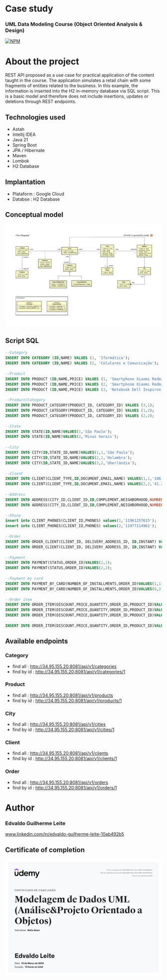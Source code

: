 # Case study
### UML Data Modeling Course (Object Oriented Analysis & Design)

[![NPM]( https://img.shields.io/badge/LICENCE-APACHE_LICENSE_2.0-blue)](https://github.com/okavango81/case-study-uml/blob/master/LICENSE) 

# About the project
REST API proposed as a use case for practical application of the content taught in the course.
The application simulates a retail chain with some fragments of entities related to the business.
In this example, the information is inserted into the H2 in-memory database via SQL script.
This is a basic model and therefore does not include insertions, updates or deletions through REST endpoints.

## Technologies used
- Astah
- Intellij IDEA
- Java 21
- Spring Boot
- JPA / Hibernate
- Maven
- Lombok
- H2 Database

## Implantation
- Plataform : Google Cloud
- Databse : H2 Database

## Conceptual model
![Modelo Conceitual](https://github.com/okavango81/assets/blob/main/edShop.jpg?raw=true)


## Script SQL
```SQL
--Category
INSERT INTO CATEGORY (ID,NAME) VALUES (1, 'Iformática');
INSERT INTO CATEGORY (ID,NAME) VALUES (2, 'Celulares e Comunicação');

--Product
INSERT INTO PRODUCT (ID,NAME,PRICE) VALUES (1, 'Smartphone Xiaomi Redmi 12 4G 256GB - 8GB Ram (Versao Global) (Midnight Black)', 919.00);
INSERT INTO PRODUCT (ID,NAME,PRICE) VALUES (2, 'Smartphone Xiaomi Redmi Note 13 Pro 5G 8GB+256GB Snapdragon 7s Gen 2, Câmera 200MP OIS, Carregamento Turbo 67W, 120Hz, AMOLED, NFC… (Black)', 1889.00);
INSERT INTO PRODUCT (ID,NAME,PRICE) VALUES (3, 'Notebook Dell Inspiron I15-I120K-A20P 15.6" Full HD 12ª Geração Intel Core i5 8GB 256GB SSD Windows 11 Preto', 2799.00);

--Product/Category
INSERT INTO PRODUCT_CATEGORY(PRODUCT_ID, CATEGORY_ID) VALUES (3,1);
INSERT INTO PRODUCT_CATEGORY(PRODUCT_ID, CATEGORY_ID) VALUES (1,2);
INSERT INTO PRODUCT_CATEGORY(PRODUCT_ID, CATEGORY_ID) VALUES (2,2);

--State
INSERT INTO STATE(ID,NAME)VALUES(1,'São Paulo');
INSERT INTO STATE(ID,NAME)VALUES(2,'Minas Gerais');

--City
INSERT INTO CITY(ID,STATE_ID,NAME)VALUES(1,1,'São Paulo');
INSERT INTO CITY(ID,STATE_ID,NAME)VALUES(2,1,'Holambra');
INSERT INTO CITY(ID,STATE_ID,NAME)VALUES(3,2,'Uberlândia');

--Client
INSERT INTO CLIENT(CLIENT_TYPE,ID,DOCUMENT,EMAIL,NAME) VALUES(1,1,'106.092.160-07','eguilhermeleite@gmail.com','Edvaldo Leite');
INSERT INTO CLIENT(CLIENT_TYPE,ID,DOCUMENT,EMAIL,NAME) VALUES(2,2,'41.225.939/0001-31','dguilhermesilvaleite@gmail.com','Davih Leite');

--Address
INSERT INTO ADDRESS(CITY_ID,CLIENT_ID,ID,COMPLEMENT,NEIGHBORHOOD,NUMBER,PUBLIC_PLACE,ZIP_CODE) VALUES(1,1,1,'172A','Jardim Alvorada(Zona Oeste)', '59','Rua Manuel Dias de Oliveira', '05528010');
INSERT INTO ADDRESS(CITY_ID,CLIENT_ID,ID,COMPLEMENT,NEIGHBORHOOD,NUMBER,PUBLIC_PLACE,ZIP_CODE) VALUES(2,2,2,'','Morada das Flores', '199','Rua Solidagos', '13825000');

--Phone
insert into CLIENT_PHONES(CLIENT_ID,PHONES) values(1,'11961257615');
insert into CLIENT_PHONES(CLIENT_ID,PHONES) values(2,'11977114962');

--Order
INSERT INTO ORDER_CLIENT(CLIENT_ID, DELIVERY_ADDRESS_ID, ID,INSTANT) VALUES(1,1,1,'2023-03-14T12:34:56.123');
INSERT INTO ORDER_CLIENT(CLIENT_ID, DELIVERY_ADDRESS_ID, ID,INSTANT) VALUES(2,2,2,'2024-03-12T10:25:47.210');

--Payment
INSERT INTO PAYMENT(STATUS,ORDER_ID)VALUES(2,1);
INSERT INTO PAYMENT(STATUS,ORDER_ID)VALUES(2,2);

--Payment by card
INSERT INTO PAYMENT_BY_CARD(NUMBER_OF_INSTALLMENTS,ORDER_ID)VALUES(1,1);
INSERT INTO PAYMENT_BY_CARD(NUMBER_OF_INSTALLMENTS,ORDER_ID)VALUES(6,2);

--Order item
INSERT INTO ORDER_ITEM(DISCOUNT,PRICE,QUANTITY,ORDER_ID,PRODUCT_ID)VALUES(0,1889,1,1,2);
INSERT INTO ORDER_ITEM(DISCOUNT,PRICE,QUANTITY,ORDER_ID,PRODUCT_ID)VALUES(0,919.00,1,1,1);
INSERT INTO ORDER_ITEM(DISCOUNT,PRICE,QUANTITY,ORDER_ID,PRODUCT_ID)VALUES(0,2799,1,1,3);

INSERT INTO ORDER_ITEM(DISCOUNT,PRICE,QUANTITY,ORDER_ID,PRODUCT_ID)VALUES(0,2799,1,2,3);

```

## Available endpoints

### Category
- find all :  http://34.95.155.20:8081/api/v1/categories
- find by id : http://34.95.155.20:8081/api/v1/categories/1

### Product
- find all : http://34.95.155.20:8081/api/v1/products
- find by id  : http://34.95.155.20:8081/api/v1/products/1

### City
- find all : http://34.95.155.20:8081/api/v1/cities
- find by id : http://34.95.155.20:8081/api/v1/cities/1

### Client
- find all : http://34.95.155.20:8081/api/v1/clients
- find by id  : http://34.95.155.20:8081/api/v1/clients/1

### Order
- find all : http://34.95.155.20:8081/api/v1/orders
- find by id : http://34.95.155.20:8081/api/v1/orders/1


# Author
### Edvaldo Guilherme Leite
www.linkedin.com/in/edvaldo-guilherme-leite-10ab492b5


## Certificate of completion
![Certificado](https://github.com/okavango81/assets/blob/main/certificado.jpg?raw=true)


